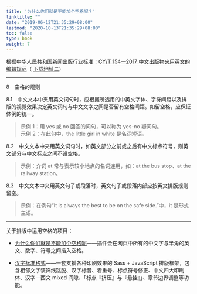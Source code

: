 ```yaml
---
title: '为什么你们就是不能加个空格呢？'
linktitle: ""
date: "2019-06-12T21:35:29+08:00"
lastmod: "2020-10-13T21:35:29+08:00"
toc: false
type: book
weight: 7
---
```




根据中华人民共和国新闻出版行业标准：[CY/T 154—2017 中文出版物夹用英文的编辑规范](https://wenku.baidu.com/view/00216ed0571252d380eb6294dd88d0d232d43cd2.html)（ [下载地址二](http://hbba.sacinfo.org.cn/attachment/downloadStdFile?pk=e3ef82e93dd272792f5aacb0f582e62f)）

---

8　空格的规则 

8.1　中文文本中夹用英文词句时，应根据所选用的中英文字体、字符间距以及排版的视觉效果决定英文词句与中文文字之间是否留有空格间距。如留空格，应保证体例的统一。 

> 示例 1：用 yes 或 no 回答的问句，可以称为 yes-no 疑问句。 <br>
> 示例 2：在此句中，the little girl in white 是名词短语。

8.2　中文文本中夹用英文词句时，如英文部分之前或之后有中文标点符号，则英文部分与中文标点之间不设空格。

> 示例：介词 at 常与表示较小地点的名词连用，如：at the bus stop、at the railway station。

8.3　中文文本中夹用英文句子或段落时，英文句子或段落内部应按英文排版规则留空。 

> 示例：在例句“It is always the best to be on the safe side.”中，it 是形式主语。

---



关于排版中运用空格的项目：

* [为什么你们就是不能加个空格呢](https://github.com/vinta/pangu.js)——插件会在网页中所有的中文字与半角的英文、数字、符号之间插入空格。

* [汉字标准格式](https://github.com/ethantw/Han)——一套支援各种印刷效果的 Sass + JavaScript 排版框架，包含相邻文字装饰线跳脱、汉字标音、着重号、标点符号修正、中文四大印刷体、汉字－西文 mixed 间隙、「标点『挤压』与『悬挂』」、章节边界调整等功能。


